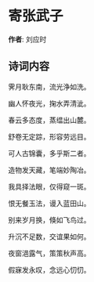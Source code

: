 # 寄张武子

**作者**: 刘应时

## 诗词内容

霁月耿东南，流光浄如洗。

幽人怀夜光，掬水弄清泚。

春云多态度，蒸缊出山麓。

舒卷无定踪，形容劳远目。

可人古锦囊，多乎斯二者。

造物发天藏，笔端妙陶冶。

我具择法眼，仅得窥一斑。

恨无餐玉法，谩入蓝田山。

别来岁月换，倏如飞鸟过。

升沉不足数，交谊果如何。

夜窗浥露气，策策秋声高。

假寐发永叹，念远心忉忉。

